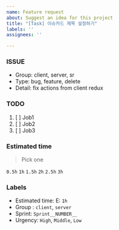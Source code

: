 ```yaml
---
name: Feature request
about: Suggest an idea for this project
title: "[Task] 이슈카드 제목 설정하기"
labels: ''
assignees: ''

---
```


### ISSUE
- Group: client, server, sr
- Type: bug, feature, delete
- Detail: fix actions from client redux

### TODO
1. [ ] Job1
2. [ ] Job2
3. [ ] Job3

### Estimated time
> Pick one

```0.5h```
```1h```
```1.5h```
```2h```
```2.5h```
```3h```

### Labels

- Estimated time: E: ```1h```
- Group : ```client```, ```server```
- Sprint: ```Sprint__NUMBER__```
- Urgency: ```High```, ```Middle```, ```Low```
